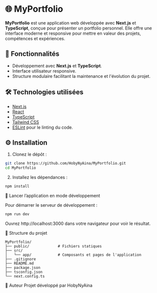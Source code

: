 # 🌐 MyPortfolio

**MyPortfolio** est une application web développée avec **Next.js** et **TypeScript**, conçue pour présenter un portfolio personnel. Elle offre une interface moderne et responsive pour mettre en valeur des projets, compétences et expériences.

## 🚀 Fonctionnalités

- Développement avec **Next.js** et **TypeScript**.
- Interface utilisateur responsive.
- Structure modulaire facilitant la maintenance et l'évolution du projet.

## 🛠️ Technologies utilisées

- [Next.js](https://nextjs.org/)
- [React](https://reactjs.org/)
- [TypeScript](https://www.typescriptlang.org/)
- [Tailwind CSS](https://tailwindcss.com/)
- [ESLint](https://eslint.org/) pour le linting du code.

## ⚙️ Installation

1. Clonez le dépôt :

```bash
git clone https://github.com/HobyNyAina/MyPortfolio.git
cd MyPortfolio
```


2. Installez les dépendances :

```bash 
npm install
```

🧪 Lancer l’application en mode développement

Pour démarrer le serveur de développement :


```bash
npm run dev
```


Ouvrez http://localhost:3000 dans votre navigateur pour voir le résultat.

📁 Structure du projet

```
MyPortfolio/
├── public/             # Fichiers statiques
├── src/
│   └── app/            # Composants et pages de l'application
├── .gitignore
├── README.md
├── package.json
├── tsconfig.json
└── next.config.ts
```

👤 Auteur
Projet développé par HobyNyAina 
